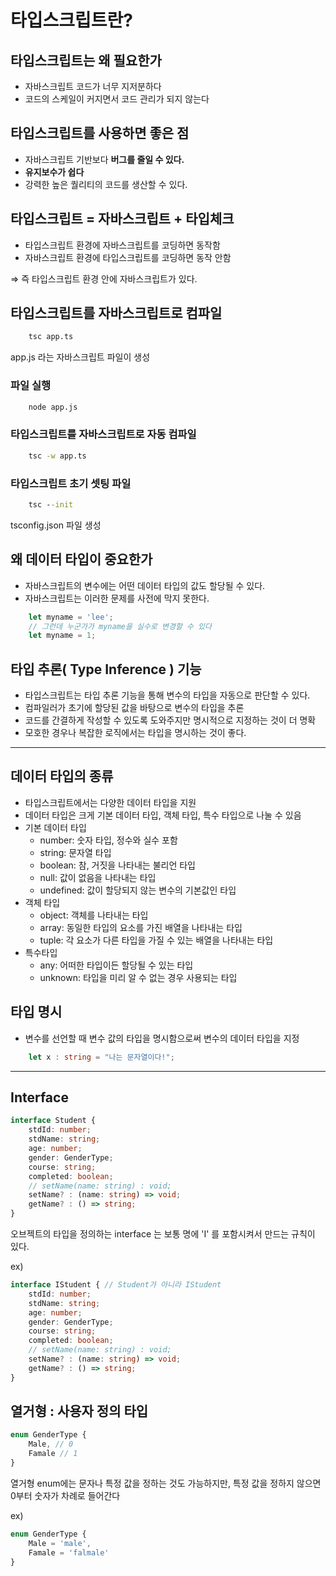 # 타입스크립트란?

## 타입스크립트는 왜 필요한가

- 자바스크립트 코드가 너무 지저분하다
- 코드의 스케일이 커지면서 코드 관리가 되지 않는다

## 타입스크립트를 사용하면 좋은 점

- 자바스크립트 기반보다 **버그를 줄일 수 있다.**
- **유지보수가 쉽다**
- 강력한 높은 퀄리티의 코드를 생산할 수 있다.

## 타입스크립트 = 자바스크립트 + 타입체크

- 타입스크립트 환경에 자바스크립트를 코딩하면 동작함
- 자바스크립트 환경에 타입스크립트를 코딩하면 동작 안함

⇒ 즉 타입스크립트 환경 안에 자바스크립트가 있다.

## 타입스크립트를 자바스크립트로 컴파일
```cmd
    tsc app.ts
```

app.js 라는 자바스크립트 파일이 생성

### 파일 실행
```cmd
    node app.js
```

### 타입스크립트를 자바스크립트로 자동 컴파일
```cmd
    tsc -w app.ts
```

### 타입스크립트 초기 셋팅 파일
```cmd
    tsc --init
```

tsconfig.json 파일 생성

## 왜 데이터 타입이 중요한가
- 자바스크립트의 변수에는 어떤 데이터 타입의 값도 할당될 수 있다.
- 자바스크립트는 이러한 문제를 사전에 막지 못한다.
```js
    let myname = 'lee';
    // 그런데 누군가가 myname을 실수로 변경할 수 있다
    let myname = 1;
```

## 타입 추론( Type Inference ) 기능
- 타입스크립트는 타입 추론 기능을 통해 변수의 타입을 자동으로 판단할 수 있다.
- 컴파일러가 초기에 할당된 값을 바탕으로 변수의 타입을 추론
- 코드를 간결하게 작성할 수 있도록 도와주지만 명시적으로 지정하는 것이 더 명확
- 모호한 경우나 복잡한 로직에서는 타입을 명시하는 것이 좋다.
 
---

## 데이터 타입의 종류
- 타입스크립트에서는 다양한 데이터 타입을 지원
- 데이터 타입은 크게 기본 데이터 타입, 객체 타입, 특수 타입으로 나눌 수 있음
- 기본 데이터 타입
  - number: 숫자 타입, 정수와 실수 포함
  - string: 문자열 타입
  - boolean: 참, 거짓을 나타내는 불리언 타입
  - null: 값이 없음을 나타내는 타입
  - undefined: 값이 할당되지 않는 변수의 기본값인 타입
- 객체 타입
  - object: 객체를 나타내는 타입
  - array: 동일한 타입의 요소를 가진 배열을 나타내는 타입
  - tuple: 각 요소가 다른 타입을 가질 수 있는 배열을 나타내는 타입
- 특수타입
  - any: 어떠한 타입이든 할당될 수 있는 타입
  - unknown: 타입을 미리 알 수 없는 경우 사용되는 타입 

## 타입 명시
- 변수를 선언할 때 변수 값의 타입을 명시함으로써 변수의 데이터 타입을 지정

```ts
    let x : string = "나는 문자열이다!";
```

---

## Interface

```ts
interface Student {
    stdId: number;
    stdName: string;
    age: number;
    gender: GenderType;
    course: string;
    completed: boolean;
    // setName(name: string) : void;
    setName? : (name: string) => void;
    getName? : () => string;
}
```
오브젝트의 타입을 정의하는 interface 는 보통 명에 'I' 를 포함시켜서 만드는 규칙이 있다.

ex)

```ts
interface IStudent { // Student가 아니라 IStudent
    stdId: number;
    stdName: string;
    age: number;
    gender: GenderType;
    course: string;
    completed: boolean;
    // setName(name: string) : void;
    setName? : (name: string) => void;
    getName? : () => string;
}
```


## 열거형 : 사용자 정의 타입
```ts
enum GenderType {
    Male, // 0
    Famale // 1
}
```

열거형 enum에는 문자나 특정 값을 정하는 것도 가능하지만, 특정 값을 정하지 않으면 0부터 숫자가 차례로 들어간다

ex)
```ts
enum GenderType {
    Male = 'male', 
    Famale = 'falmale'
}

```

